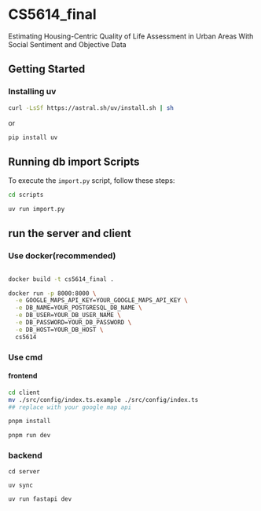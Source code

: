 # CS5614_final
Estimating Housing-Centric Quality of Life Assessment in Urban Areas With Social Sentiment and Objective Data

## Getting Started

### Installing uv
```bash
curl -LsSf https://astral.sh/uv/install.sh | sh
```

or

```bash
pip install uv
```

## Running db import Scripts

To execute the `import.py` script, follow these steps:

```bash
cd scripts

uv run import.py
```



## run the server and client


### Use docker(recommended)
```bash

docker build -t cs5614_final .

docker run -p 8000:8000 \
  -e GOOGLE_MAPS_API_KEY=YOUR_GOOGLE_MAPS_API_KEY \
  -e DB_NAME=YOUR_POSTGRESQL_DB_NAME \
  -e DB_USER=YOUR_DB_USER_NAME \
  -e DB_PASSWORD=YOUR_DB_PASSWORD \
  -e DB_HOST=YOUR_DB_HOST \
  cs5614
```

### Use cmd

#### frontend
```bash
cd client
mv ./src/config/index.ts.example ./src/config/index.ts
## replace with your google map api

pnpm install

pnpm run dev
```

### backend

```bach
cd server

uv sync

uv run fastapi dev
```